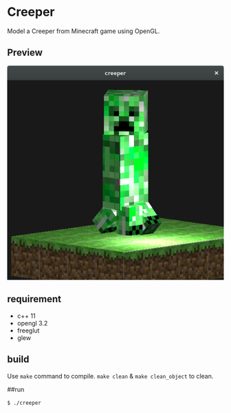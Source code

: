 # Creeper

Model a Creeper from Minecraft game using OpenGL.

## Preview

![](src/demo.png)

## requirement
- c++ 11
- opengl 3.2
- freeglut
- glew
## build
Use `make` command to compile.
`make clean` & `make clean_object` to clean.

##run
```shell
$ ./creeper
```
